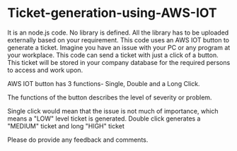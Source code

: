 # Ticket-generation-using-AWS-IOT
It is an node.js code. No library is defined. All the library has to be uploaded externally based on your requirement.
This code uses an AWS IOT button to generate a ticket.
Imagine you have an issue with your PC or any program at your workplace. This code can send a ticket with just a click of a button. This ticket will be stored in your company database for the required persons to access and work upon.

AWS IOT button has 3 functions- Single, Double and a Long Click.

The functions of the button describes the level of severity or problem.

Single click would mean that the issue is not much of importance, which means a "LOW" level ticket is generated. Double click generates a "MEDIUM" ticket and long "HIGH" ticket


Please do provide any feedback and comments.


